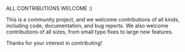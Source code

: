 ALL CONTRIBUTIONS WELCOME :)

This is a community project, and we welcome contributions of all kinds, including
code, documentation, and bug reports.  We also welcome contributions of all sizes,
from small typo fixes to large new features.

Thanks for your interest in contributing!
